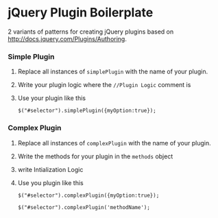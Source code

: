 # jQuery Plugin Boilerplate
2 variants of patterns for creating jQuery plugins based on http://docs.jquery.com/Plugins/Authoring.

### Simple Plugin
1. Replace all instances of `simplePlugin` with the name of your plugin.
2. Write your plugin logic where the `//Plugin Logic` comment is
3. Use your plugin like this

    `$("#selector").simplePlugin({myOption:true});`

### Complex Plugin
1. Replace all instances of `complexPlugin` with the name of your plugin.
2. Write the methods for your plugin in the `methods` object
3. write Intialization Logic
4. Use you plugin like this

    `$("#selector").complexPlugin({myOption:true});`

    `$("#selector").complexPlugin('methodName');`
